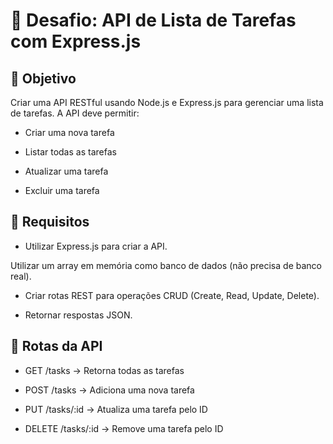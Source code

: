 # 🎯 Desafio: API de Lista de Tarefas com Express.js
## 📌 Objetivo
Criar uma API RESTful usando Node.js e Express.js para gerenciar uma lista de tarefas. A API deve permitir:

- Criar uma nova tarefa

- Listar todas as tarefas

- Atualizar uma tarefa

- Excluir uma tarefa

## 🔧 Requisitos
- Utilizar Express.js para criar a API.

Utilizar um array em memória como banco de dados (não precisa de banco real).

- Criar rotas REST para operações CRUD (Create, Read, Update, Delete).

- Retornar respostas JSON.

## 📜 Rotas da API
- GET /tasks → Retorna todas as tarefas

- POST /tasks → Adiciona uma nova tarefa

- PUT /tasks/:id → Atualiza uma tarefa pelo ID

- DELETE /tasks/:id → Remove uma tarefa pelo ID